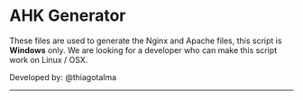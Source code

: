 AHK Generator
====================================

These files are used to generate the Nginx and Apache files, this script is **Windows** only.
We are looking for a developer who can make this script work on Linux / OSX. 

Developed by: @thiagotalma

- - - -

